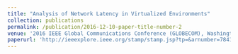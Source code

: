 ```yaml
---
title: "Analysis of Network Latency in Virtualized Environments"
collection: publications
permalink: /publication/2016-12-10-paper-title-number-2
venue: '2016 IEEE Global Communications Conference (GLOBECOM), Washington, DC, 2016, pp. 1-6'
paperurl: 'http://ieeexplore.ieee.org/stamp/stamp.jsp?tp=&arnumber=7841603&isnumber=7841475'
---
```

